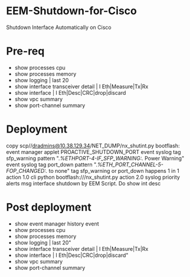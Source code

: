 # EEM-Shutdown-for-Cisco
Shutdown Interface Automatically on Cisco

# Pre-req #
- show processes cpu
- show processes memory
- show logging | last 20
- show interface transceiver detail | I Eth|Measure|Tx|Rx
- show interface | I Eth|Desc|CRC|drop|discard
- show vpc summary
- show port-channel summary

# Deployment #
copy scp//dradmins@10.38.129.34/NET_DUMP/nx_shutint.py bootflash:
event manager applet PROACTIVE_SHUTDOWN_PORT
  event syslog tag sfp_warning pattern ".*%ETHPORT-4-IF_SFP_WARNING:.* Power Warning"
  event syslog tag port_down pattern ".*%ETH_PORT_CHANNEL-5-FOP_CHANGED:.* to none"
  tag sfp_warning or port_down happens 1 in 1
  action 1.0 cli python bootflash:///nx_shutint.py
  action 2.0 syslog priority alerts msg interface shutdown by EEM Script. Do show int desc
  
# Post deployment #
- show event manager history event
- show processes cpu
- show processes memory
- show logging | last 20"
- show interface transceiver detail | I Eth|Measure|Tx|Rx
- show interface | I Eth|Desc|CRC|drop|discard"
- show vpc summary
- show port-channel summary
